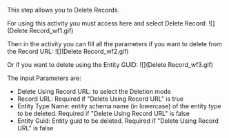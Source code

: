 This step allows you to Delete Records.

For using this activity you must access here and select Delete Record:
![](Delete Record_wf1.gif)


Then in the activity you can fill all the parameters if you want to delete from the Record URL:
![](Delete Record_wf2.gif)

Or if you want to delete using the Entity GUID:
![](Delete Record_wf3.gif)

The Input Parameters are:
* Delete Using Record URL: to select the Deletion mode
* Record URL: Required if "Delete Using Record URL" is true
* Entity Type Name: entity schema name (in lowercase) of the entity type to be deleted. Required if "Delete Using Record URL" is false
* Entity Guid: Entity guid to be deleted. Required if "Delete Using Record URL" is false
